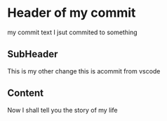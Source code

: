 # Header of my commit
my commit text
I jsut commited to something

## SubHeader
This is my other change
this is acommit from vscode
## Content
Now I shall tell you the story of my life